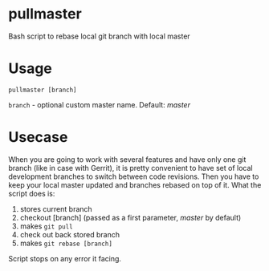 # pullmaster
Bash script to rebase local git branch with local master

# Usage
`pullmaster [branch]`
  
  `branch` - optional custom master name. Default: _master_

# Usecase
When you are going to work with several features and have only one git branch (like in case with Gerrit), it is pretty convenient to have set of local development branches to switch between code revisions. Then you have to keep your local master updated and branches rebased on top of it. What the script does is:

1. stores current branch
1. checkout [branch] (passed as a first parameter, *master* by default)
1. makes `git pull`
1. check out back stored branch
1. makes `git rebase [branch]`

Script stops on any error it facing.
